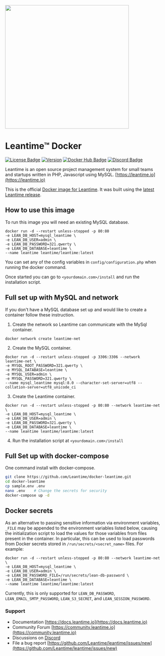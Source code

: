
<img src="https://leantime.io/logos/leantime-logo-transparentBg-landscape-1500.png" width="400"/>

# Leantime&trade; Docker

[![License Badge](https://img.shields.io/github/license/leantime/leantime?style=flat-square)](https://www.gnu.org/licenses/old-licenses/gpl-2.0.html)
[![Version](https://img.shields.io/github/package-json/v/leantime/leantime/master?style=flat-square)](https://github.com/Leantime/leantime/releases)
[![Docker Hub Badge](https://img.shields.io/docker/pulls/leantime/leantime?style=flat-square)](https://hub.docker.com/r/leantime/leantime)
[![Discord Badge](https://img.shields.io/discord/990001288026677318?label=Discord&style=flat-square)](https://discord.gg/4zMzJtAq9z)
<br />

Leantime is an open source project management system for small teams and startups written in PHP, Javascript using MySQL. [https://leantime.io](https://leantime.io)

This is the official <a href="https://hub.docker.com/r/leantime/leantime">Docker image for Leantime</a>. It was built using the <a href="https://github.com/Leantime/leantime/releases">latest Leantime release</a>.

## How to use this image

To run this image you will need an existing MySQL database. 

```
docker run -d --restart unless-stopped -p 80:80
-e LEAN_DB_HOST=mysql_leantime \
-e LEAN_DB_USER=admin \
-e LEAN_DB_PASSWORD=321.qwerty \
-e LEAN_DB_DATABASE=leantime \
--name leantime leantime/leantime:latest
```
You can set any of the config variables in `config/configuration.php` when running the docker command.

Once started you can go to `<yourdomain.com>/install` and run the installation script.

## Full set up with MySQL and network

If you don't have a MySQL database set up and would like to create a container follow these instruction.

1. Create the network so Leantime can communicate with the MySql container.

```
docker network create leantime-net
```

2. Create the MySQL container.

```
docker run -d --restart unless-stopped -p 3306:3306 --network leantime-net \
-e MYSQL_ROOT_PASSWORD=321.qwerty \
-e MYSQL_DATABASE=leantime \
-e MYSQL_USER=admin \
-e MYSQL_PASSWORD=321.qwerty \
--name mysql_leantime mysql:8.0 --character-set-server=utf8 --collation-server=utf8_unicode_ci
```

3. Create the Leantime container.

```
docker run -d --restart unless-stopped -p 80:80 --network leantime-net \
-e LEAN_DB_HOST=mysql_leantime \
-e LEAN_DB_USER=admin \
-e LEAN_DB_PASSWORD=321.qwerty \
-e LEAN_DB_DATABASE=leantime \
--name leantime leantime/leantime:latest
```

4. Run the installation script at `<yourdomain.com>/install`

## Full Set up with docker-compose

One command install with docker-compose.

```sh
git clone https://github.com/Leantime/docker-leantime.git
cd docker-leantime
cp sample.env .env
nano .env    # Change the secrets for security
docker-compose up -d
```

## Docker secrets

As an alternative to passing sensitive information via environment variables, `_FILE` may be appended to the environment variables listed below, causing the initialization script to load the values for those variables from files present in the container. In particular, this can be used to load passwords from Docker secrets stored in `/run/secrets/<secret_name>` files. For example:

```
docker run -d --restart unless-stopped -p 80:80 --network leantime-net \
-e LEAN_DB_HOST=mysql_leantime \
-e LEAN_DB_USER=admin \
-e LEAN_DB_PASSWORD_FILE=/run/secrets/lean-db-password \
-e LEAN_DB_DATABASE=leantime \
--name leantime leantime/leantime:latest
```

Currently, this is only supported for `LEAN_DB_PASSWORD`, `LEAN_EMAIL_SMTP_PASSWORD`, `LEAN_S3_SECRET`, and `LEAN_SESSION_PASSWORD`.

### Support ###
* Documentation [https://docs.leantime.io](https://docs.leantime.io)
* Community Forum [https://community.leantime.io](https://community.leantime.io)
* Discussions on [Discord](https://discord.gg/4zMzJtAq9z)
* File a bug report [https://github.com/Leantime/leantime/issues/new](https://github.com/Leantime/leantime/issues/new)
